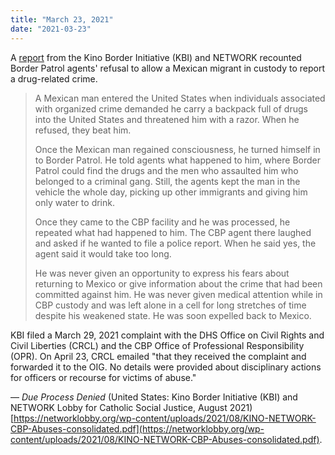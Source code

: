 ```yaml
---
title: "March 23, 2021"
date: "2021-03-23"
---
```


A [report](https://networklobby.org/wp-content/uploads/2021/08/KINO-NETWORK-CBP-Abuses-consolidated.pdf) from the Kino Border Initiative (KBI) and NETWORK recounted Border Patrol agents' refusal to allow a Mexican migrant in custody to report a drug-related crime.

> A Mexican man entered the United States when individuals associated with organized crime demanded he carry a backpack full of drugs into the United States and threatened him with a razor. When he refused, they beat him.
> 
> Once the Mexican man regained consciousness, he turned himself in to Border Patrol. He told agents what happened to him, where Border Patrol could find the drugs and the men who assaulted him who belonged to a criminal gang. Still, the agents kept the man in the vehicle the whole day, picking up other immigrants and giving him only water to drink.
> 
> Once they came to the CBP facility and he was processed, he repeated what had happened to him. The CBP agent there laughed and asked if he wanted to file a police report. When he said yes, the agent said it would take too long.
> 
> He was never given an opportunity to express his fears about returning to Mexico or give information about the crime that had been committed against him. He was never given medical attention while in CBP custody and was left alone in a cell for long stretches of time despite his weakened state. He was soon expelled back to Mexico.

KBI filed a March 29, 2021 complaint with the DHS Office on Civil Rights and Civil Liberties (CRCL) and the CBP Office of Professional Responsibility (OPR). On April 23, CRCL emailed "that they received the complaint and forwarded it to the OIG. No details were provided about disciplinary actions for officers or recourse for victims of abuse."

— _Due Process Denied_ (United States: Kino Border Initiative (KBI) and NETWORK Lobby for Catholic Social Justice, August 2021) [https://networklobby.org/wp-content/uploads/2021/08/KINO-NETWORK-CBP-Abuses-consolidated.pdf](https://networklobby.org/wp-content/uploads/2021/08/KINO-NETWORK-CBP-Abuses-consolidated.pdf).
